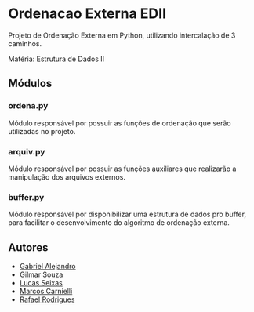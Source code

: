 # Ordenacao Externa EDII

Projeto de Ordenação Externa em Python, utilizando intercalação de 3 caminhos.

Matéria: Estrutura de Dados II

## Módulos

### **ordena.py**

Módulo responsável por possuir as funções de ordenação que serão utilizadas no projeto.

### **arquiv.py**

Módulo responsável por possuir as funções auxiliares que realizarão a manipulação dos arquivos externos.

### **buffer.py**

Módulo responsável por disponibilizar uma estrutura de dados pro buffer, para facilitar o desenvolvimento do algoritmo de ordenação externa.

<!-- AUTHORS -->

## Autores

- [Gabriel Alejandro](https://github.com/AlfafaWolf)
- Gilmar Souza
- [Lucas Seixas](https://github.com/lookus6)
- [Marcos Carnielli](https://github.com/marcosgianetti)
- [Rafael Rodrigues](https://github.com/rafajpr)
